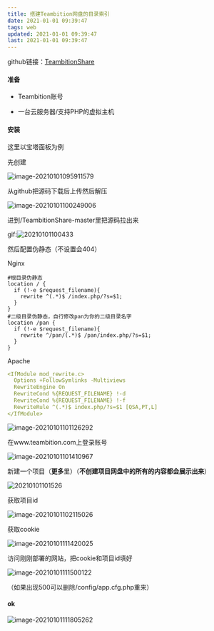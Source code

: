 ```yaml
---
title: 搭建Teambition网盘的目录索引
date: 2021-01-01 09:39:47
tags: web
updated: 2021-01-01 09:39:47
last: 2021-01-01 09:39:47
---
```


github链接：[TeambitionShare](https://github.com/FlxSNX/TeambitionShare)

#### 准备

- Teambition账号

- 一台云服务器/支持PHP的虚拟主机

#### 安装

这里以宝塔面板为例

先创建

![image-20210101095911579](https://raw.thun888.xyz/thun888/tuku/master/img/image-20210101095911579.png)

从github把源码下载后上传然后解压

![image-20210101100249006](https://raw.thun888.xyz/thun888/tuku/master/img/image-20210101100249006.png)

进到/TeambitionShare-master里把源码拉出来

gif:![20210101100433](https://asstes.thun888.xyz/file/pic-bed/2021/09/5f5c8175d7b846cfe33f818b4b7e0791.webp)

然后配置伪静态（不设置会404）

Nginx

```
#根目录伪静态
location / {
  if (!-e $request_filename){
    rewrite ^(.*)$ /index.php/?s=$1;
  }
}
#二级目录伪静态，自行修改pan为你的二级目录名字
location /pan {
  if (!-e $request_filename){
    rewrite ^/pan/(.*)$ /pan/index.php/?s=$1;
  }
}
```

Apache

```yaml
<IfModule mod_rewrite.c>
  Options +FollowSymlinks -Multiviews
  RewriteEngine On
  RewriteCond %{REQUEST_FILENAME} !-d
  RewriteCond %{REQUEST_FILENAME} !-f
  RewriteRule ^(.*)$ index.php/?s=$1 [QSA,PT,L]
</IfModule>
```

![image-20210101101126292](https://raw.thun888.xyz/thun888/tuku/master/img/image-20210101101126292.png)

在www.teambition.com上登录账号

![image-20210101101410967](https://raw.thun888.xyz/thun888/tuku/master/img/image-20210101101410967.png)

新建一个项目（**更多**里）（**不创建项目网盘中的所有的内容都会展示出来**）

![20210101101526](https://raw.thun888.xyz/thun888/tuku/master/img/20210101101526.gif)

获取项目id

![image-20210101102115026](https://raw.thun888.xyz/thun888/tuku/master/img/image-20210101102115026.png)

获取cookie

![image-20210101111420025](https://raw.thun888.xyz/thun888/tuku/master/img/image-20210101111420025.png)

访问刚刚部署的网站，把cookie和项目id填好

![image-20210101111500122](https://raw.thun888.xyz/thun888/tuku/master/img/image-20210101111500122.png)

（如果出现500可以删除/config/app.cfg.php重来）

#### ok

![image-20210101111805262](https://raw.thun888.xyz/thun888/tuku/master/img/image-20210101111805262.png)